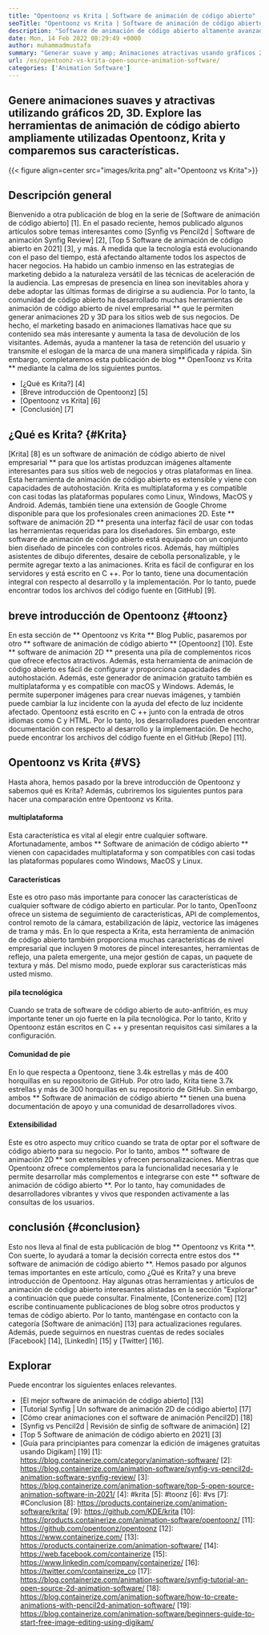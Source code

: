 ```yaml
---
title: "Opentoonz vs Krita | Software de animación de código abierto" 
seoTitle: "Opentoonz vs Krita | Software de animación de código abierto" 
description: "Software de animación de código abierto altamente avanzado para generar animaciones ricas en 2D y 3D. Esta publicación de blog trata sobre la comparación de Opentoonz vs Krita." 
date: Mon, 14 Feb 2022 08:29:49 +0000
author: muhammadmustafa
summary: "Generar suave y amp; Animaciones atractivas usando gráficos 2D, 3D. Explore las herramientas de animación de código abierto ampliamente utilizadas Opentoonz, Krita y comparemos sus características." 
url: /es/opentoonz-vs-krita-open-source-animation-software/
categories: ['Animation Software']
---
```


## Genere animaciones suaves y atractivas utilizando gráficos 2D, 3D. Explore las herramientas de animación de código abierto ampliamente utilizadas Opentoonz, Krita y comparemos sus características.

{{< figure align=center src="images/krita.png" alt="Opentoonz vs Krita">}}


## Descripción general
Bienvenido a otra publicación de blog en la serie de [Software de animación de código abierto] [1]. En el pasado reciente, hemos publicado algunos artículos sobre temas interesantes como [Synfig vs Pencil2d | Software de animación Synfig Review] [2], [Top 5 Software de animación de código abierto en 2021] [3], y más. A medida que la tecnología está evolucionando con el paso del tiempo, está afectando altamente todos los aspectos de hacer negocios. Ha habido un cambio inmenso en las estrategias de marketing debido a la naturaleza versátil de las técnicas de aceleración de la audiencia. Las empresas de presencia en línea son inevitables ahora y debe adoptar las últimas formas de dirigirse a su audiencia.
Por lo tanto, la comunidad de código abierto ha desarrollado muchas herramientas de animación de código abierto de nivel empresarial ** que le permiten generar animaciones 2D y 3D para los sitios web de sus negocios. De hecho, el marketing basado en animaciones llamativas hace que su contenido sea más interesante y aumenta la tasa de devolución de los visitantes. Además, ayuda a mantener la tasa de retención del usuario y transmite el eslogan de la marca de una manera simplificada y rápida. Sin embargo, completaremos esta publicación de blog ** OpenToonz vs Krita ** mediante la calma de los siguientes puntos.
  * [¿Qué es Krita?] [4]
  * [Breve introducción de Opentoonz] [5]
  * [Opentoonz vs Krita] [6]
  * [Conclusión] [7]

## ¿Qué es Krita? {#Krita}
[Krita] [8] es un software de animación de código abierto de nivel empresarial ** para que los artistas produzcan imágenes altamente interesantes para sus sitios web de negocios y otras plataformas en línea. Esta herramienta de animación de código abierto es extensible y viene con capacidades de autohostación. Krita es multiplataforma y es compatible con casi todas las plataformas populares como Linux, Windows, MacOS y Android. Además, también tiene una extensión de Google Chrome disponible para que los profesionales creen animaciones 2D. Este ** software de animación 2D ** presenta una interfaz fácil de usar con todas las herramientas requeridas para los diseñadores.
Sin embargo, este software de animación de código abierto está equipado con un conjunto bien diseñado de pinceles con controles ricos. Además, hay múltiples asistentes de dibujo diferentes, desaire de cebolla personalizable, y le permite agregar texto a las animaciones. Krita es fácil de configurar en los servidores y está escrito en C ++. Por lo tanto, tiene una documentación integral con respecto al desarrollo y la implementación. Por lo tanto, puede encontrar todos los archivos del código fuente en [GitHub] [9].

## breve introducción de Opentoonz {#toonz}
En esta sección de ** Opentoonz vs Krita ** Blog Public, pasaremos por otro ** software de animación de código abierto ** [Opentoonz] [10]. Este ** software de animación 2D ** presenta una pila de complementos ricos que ofrece efectos atractivos. Además, esta herramienta de animación de código abierto es fácil de configurar y proporciona capacidades de autohostación. Además, este generador de animación gratuito también es multiplataforma y es compatible con macOS y Windows. Además, le permite superponer imágenes para crear nuevas imágenes, y también puede cambiar la luz incidente con la ayuda del efecto de luz incidente afectado.
Opentoonz está escrito en C ++ junto con la entrada de otros idiomas como C y HTML. Por lo tanto, los desarrolladores pueden encontrar documentación con respecto al desarrollo y la implementación. De hecho, puede encontrar los archivos del código fuente en el GitHub [Repo] [11].

## Opentoonz vs Krita {#VS}
Hasta ahora, hemos pasado por la breve introducción de Opentoonz y sabemos qué es Krita? Además, cubriremos los siguientes puntos para hacer una comparación entre Opentoonz vs Krita.

#### multiplataforma
Esta característica es vital al elegir entre cualquier software. Afortunadamente, ambos ** Software de animación de código abierto ** vienen con capacidades multiplataforma y son compatibles con casi todas las plataformas populares como Windows, MacOS y Linux.

#### Características
Este es otro paso más importante para conocer las características de cualquier software de código abierto en particular. Por lo tanto, OpenToonz ofrece un sistema de seguimiento de características, API de complementos, control remoto de la cámara, estabilización de lápiz, vectorice las imágenes de trama y más. En lo que respecta a Krita, esta herramienta de animación de código abierto también proporciona muchas características de nivel empresarial que incluyen 9 motores de pincel interesantes, herramientas de reflejo, una paleta emergente, una mejor gestión de capas, un paquete de textura y más. Del mismo modo, puede explorar sus características más usted mismo.

#### pila tecnológica
Cuando se trata de software de código abierto de auto-anfitrión, es muy importante tener un ojo fuerte en la pila tecnológica. Por lo tanto, Krito y Opentoonz están escritos en C ++ y presentan requisitos casi similares a la configuración.

#### Comunidad de pie
En lo que respecta a Opentoonz, tiene 3.4k estrellas y más de 400 horquillas en su repositorio de GitHub. Por otro lado, Krita tiene 3.7k estrellas y más de 300 horquillas en su repositorio de GitHub. Sin embargo, ambos ** Software de animación de código abierto ** tienen una buena documentación de apoyo y una comunidad de desarrolladores vivos.

#### Extensibilidad
Este es otro aspecto muy crítico cuando se trata de optar por el software de código abierto para su negocio. Por lo tanto, ambos ** software de animación 2D ** son extensibles y ofrecen personalizaciones. Mientras que Opentoonz ofrece complementos para la funcionalidad necesaria y le permite desarrollar más complementos e integrarse con este ** software de animación de código abierto **. Por lo tanto, hay comunidades de desarrolladores vibrantes y vivos que responden activamente a las consultas de los usuarios.

## conclusión {#conclusion}
Esto nos lleva al final de esta publicación de blog ** Opentoonz vs Krita **. Con suerte, lo ayudará a tomar la decisión correcta entre estos dos ** software de animación de código abierto **. Hemos pasado por algunos temas importantes en este artículo, como ¿Qué es Krita? y una breve introducción de Opentoonz. Hay algunas otras herramientas y artículos de animación de código abierto interesantes alistadas en la sección "Explorar" a continuación que puede consultar.
Finalmente, [Contenerize.com] [12] escribe continuamente publicaciones de blog sobre otros productos y temas de código abierto. Por lo tanto, manténgase en contacto con la categoría [Software de animación] [13] para actualizaciones regulares. Además, puede seguirnos en nuestras cuentas de redes sociales [Facebook] [14], [LinkedIn] [15] y [Twitter] [16].

## Explorar
Puede encontrar los siguientes enlaces relevantes.
  * [El mejor software de animación de código abierto] [13]
  * [Tutorial Synfig | Un software de animación 2D de código abierto] [17]
  * [Cómo crear animaciones con el software de animación Pencil2D] [18]
  * [Synfig vs Pencil2d | Revisión de sinfig de software de animación] [2]
  * [Top 5 Software de animación de código abierto en 2021] [3]
  * [Guía para principiantes para comenzar la edición de imágenes gratuitas usando Digikam] [19]
[1]: https://blog.containerize.com/category/animation-software/
[2]: https://blog.containerize.com/animation-software/synfig-vs-pencil2d-animation-software-synfig-review/
[3]: https://blog.containerize.com/animation-software/top-5-open-source-animation-software-in-2021/
[4]: #krita
[5]: #toonz
[6]: #vs
[7]: #Conclusion
[8]: https://products.containerize.com/animation-software/krita/
[9]: https://github.com/KDE/krita
[10]: https://products.containerize.com/animation-software/opentoonz/
[11]: https://github.com/opentoonz/opentoonz
[12]: https://www.containerize.com/
[13]: https://products.containerize.com/animation-software/
[14]: https://web.facebook.com/containerize
[15]: https://www.linkedin.com/company/containerize/
[16]: https://twitter.com/containerize_co
[17]: https://blog.containerize.com/animation-software/synfig-tutorial-an-open-source-2d-animation-software/
[18]: https://blog.containerize.com/animation-software/how-to-create-animations-with-pencil2d-animation-software/
[19]: https://blog.containerize.com/animation-software/beginners-guide-to-start-free-image-editing-using-digikam/
